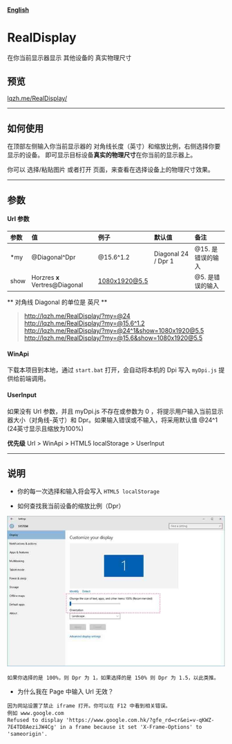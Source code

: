 ####   [English ](https://github.com/lqzhgood/RealDisplay/blob/master/README_EN.md)


# RealDisplay
在你当前显示器显示 其他设备的 真实物理尺寸

##  预览

[lqzh.me/RealDisplay/](http://lqzh.me/RealDisplay/)

----------------

## 如何使用

在顶部左侧输入你当前显示器的 对角线长度（英寸）和缩放比例，右侧选择你要显示的设备。
即可显示目标设备**真实的物理尺寸**在你当前的显示器上。

你可以 选择/粘贴图片 或者打开 页面，来查看在选择设备上的物理尺寸效果。

----------------

## 参数

#### Url 参数
| 参数       |    值                         | 例子          |默认值               | 备注    |
| :-------- | :-----------------------------|:-------------|:-------------------|:--------|
| *my       | @Diagonal^Dpr                 | @15.6^1.2    | Diagonal 24 / Dpr 1| @15. 是错误的输入|
| show      | Horzres **x** Vertres@Diagonal| 1080x1920@5.5|                    | @5. 是错误的输入|

** 对角线 Diagonal 的单位是 英尺 **


> http://lqzh.me/RealDisplay/?my=@24 <br/>
> http://lqzh.me/RealDisplay/?my=@15.6^1.2 <br/>
> http://lqzh.me/RealDisplay/?my=@24^1&show=1080x1920@5.5 <br/>
> http://lqzh.me/RealDisplay/?my=@15.6&show=1080x1920@5.5 <br/>


#### WinApi
下载本项目到本地，通过 `start.bat` 打开，会自动将本机的 Dpi 写入 `myDpi.js` 提供给前端调用。


#### UserInput
如果没有 Url 参数，并且 myDpi.js 不存在或参数为 0 ，将提示用户输入当前显示器大小（对角线-英寸）和 Dpr。如果输入错误或不输入，将采用默认值 @24^1 (24英寸显示且缩放为100%)


**优先级**
Url > WinApi > HTML5 localStorage > UserInput



----------------

## 说明

 - 你的每一次选择和输入将会写入 `HTML5 localStorage`

 - 如何查找我当前设备的缩放比例（Dpr）

![Aaron Swartz](https://github.com/lqzhgood/RealDisplay/blob/master/img/win10.jpg?raw=true)
```text
如果你选择的是 100%，则 Dpr 为 1，如果选择的是 150% 则 Dpr 为 1.5，以此类推。
```

- 为什么我在 Page 中输入 Url 无效？
``` text
因为网站设置了禁止 iframe 打开。你可以在 F12 中看到相关错误。
例如 www.google.com
Refused to display 'https://www.google.com.hk/?gfe_rd=cr&ei=v-qKWZ-7E4TD8AeziJW4Cg' in a frame because it set 'X-Frame-Options' to 'sameorigin'.
```
